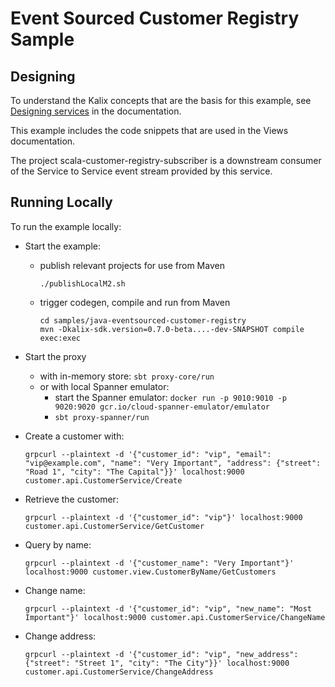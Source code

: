 # Event Sourced Customer Registry Sample

## Designing

To understand the Kalix concepts that are the basis for this example, see [Designing services](https://docs.kalix.io/services/development-process.html) in the documentation.

This example includes the code snippets that are used in the Views documentation.

The project scala-customer-registry-subscriber is a downstream consumer of the Service to Service event stream
provided by this service.

## Running Locally

To run the example locally:

* Start the example:
  * publish relevant projects for use from Maven
    ```
    ./publishLocalM2.sh
    ```
  * trigger codegen, compile and run from Maven
    ```
    cd samples/java-eventsourced-customer-registry
    mvn -Dkalix-sdk.version=0.7.0-beta....-dev-SNAPSHOT compile exec:exec
    ```

* Start the proxy
  * with in-memory store: `sbt proxy-core/run`
  * or with local Spanner emulator:
    * start the Spanner emulator: `docker run -p 9010:9010 -p 9020:9020 gcr.io/cloud-spanner-emulator/emulator`
    * `sbt proxy-spanner/run`
* Create a customer with:
  ```shell
  grpcurl --plaintext -d '{"customer_id": "vip", "email": "vip@example.com", "name": "Very Important", "address": {"street": "Road 1", "city": "The Capital"}}' localhost:9000  customer.api.CustomerService/Create
  ```
* Retrieve the customer:
  ```shell
  grpcurl --plaintext -d '{"customer_id": "vip"}' localhost:9000  customer.api.CustomerService/GetCustomer
  ```
* Query by name:
  ```shell
  grpcurl --plaintext -d '{"customer_name": "Very Important"}' localhost:9000 customer.view.CustomerByName/GetCustomers
  ```
* Change name:
  ```shell
  grpcurl --plaintext -d '{"customer_id": "vip", "new_name": "Most Important"}' localhost:9000 customer.api.CustomerService/ChangeName
  ```
* Change address:
  ```shell
  grpcurl --plaintext -d '{"customer_id": "vip", "new_address": {"street": "Street 1", "city": "The City"}}' localhost:9000 customer.api.CustomerService/ChangeAddress
  ```
